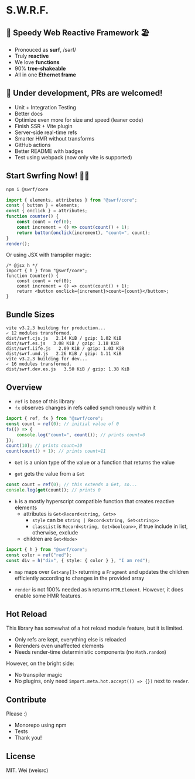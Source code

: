 # S.W.R.F.

## 🌊 Speedy Web Reactive Framework 🏖️

- Pronouced as **surf**, /sərf/
- Truly **reactive**
- We love **functions**
- 90% **tree-shakeable**
- All in one **Ethernet frame**

## 🚧 Under development, PRs are welcomed!

- Unit + Integration Testing
- Better docs
- Optimize even more for size and speed (leaner code)
- Finish SSR + Vite plugin
- Server-side real-time refs
- Smarter HMR without transforms
- GitHub actions
- Better README with badges
- Test using webpack (now only vite is supported)

## Start Swrfing Now! 🏄‍♂️

```sh
npm i @swrf/core
```

```ts
import { elements, attributes } from "@swrf/core";
const { button } = elements;
const { onclick } = attributes;
function counter() {
	const count = ref(0);
	const increment = () => count(count() + 1);
	return button(onclick(increment), "count=", count);
}
render();
```

Or using JSX with transpiler magic:

```tsx
/* @jsx h */
import { h } from "@swrf/core";
function Counter() {
	const count = ref(0);
	const increment = () => count(count() + 1);
	return <button onclick={increment}>count={count}</button>;
}
```

## Bundle Sizes

```
vite v3.2.3 building for production...
✓ 12 modules transformed.
dist/swrf.cjs.js   2.14 KiB / gzip: 1.02 KiB
dist/swrf.es.js   3.08 KiB / gzip: 1.18 KiB
dist/swrf.iife.js   2.09 KiB / gzip: 1.03 KiB
dist/swrf.umd.js   2.26 KiB / gzip: 1.11 KiB
vite v3.2.3 building for dev...
✓ 16 modules transformed.
dist/swrf.dev.es.js   3.50 KiB / gzip: 1.38 KiB
```

## Overview

- `ref` is base of this library
- `fx` observes changes in refs called synchronously within it

```ts
import { ref, fx } from "@swrf/core";
const count = ref(0); // initial value of 0
fx(() => {
	console.log("count=", count()); // prints count=0
});
count(10); // prints count=10
count(count() + 1); // prints count=11
```

- `Get` is a union type of the value or a function that returns the value

- `get` gets the value from a `Get`

```ts
const count = ref(0); // this extends a Get, so...
console.log(get(count)); // prints 0
```

- `h` is a mostly hyperscript compatible function that creates reactive elements
  - attributes is `Get<Record<string, Get>>`
    - `style` can be `string | Record<string, Get<string>>`
    - `classList` is `Record<string, Get<boolean>>`, if true include in list, otherwise, exclude
  - children are `Get<Node>`

```ts
import { h } from "@swrf/core";
const color = ref("red");
const div = h("div", { style: { color } }, "I am red");
```

- `map` maps over `Get<any[]>` returning a `Fragment` and updates the children efficiently according to changes in the provided array

- `render` is not 100% needed as `h` returns `HTMLElement`. However, it does enable some HMR features.

## Hot Reload

This library has somewhat of a hot reload module feature, but it is limited.

- Only refs are kept, everything else is reloaded
- Rerenders even unaffected elements
- Needs render-time deterministic components (no `Math.random`)

However, on the bright side:

- No transpiler magic
- No plugins, only need `import.meta.hot.accept(() => {})` next to `render`.

## Contribute

Please :)

- Monorepo using npm
- Tests
- Thank you!

## License

MIT. Wei (weisrc)
